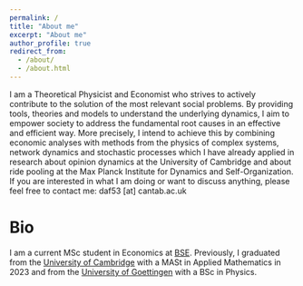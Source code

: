 ```yaml
---
permalink: /
title: "About me"
excerpt: "About me"
author_profile: true
redirect_from: 
  - /about/
  - /about.html
---
```


I am a Theoretical Physicist and Economist who strives to actively contribute to the solution of the most relevant social problems. By providing tools, theories and models to understand the underlying dynamics, I aim to empower society to address the fundamental root causes in an effective and efficient way. More precisely, I intend to achieve this by combining economic analyses with methods from the physics of complex systems, network dynamics and stochastic processes which I have already applied in research about opinion dynamics at the University of Cambridge and about ride pooling at the Max Planck Institute for Dynamics and Self-Organization.
If you are interested in what I am doing or want to discuss anything, please feel free to contact me: daf53 [at] cantab.ac.uk

Bio
======
I am a current MSc student in Economics at [BSE](bse.eu). Previously, I graduated from the [University of Cambridge](http://www.damtp.cam.ac.uk/) with a MASt in Applied Mathematics in 2023 and from the [University of Goettingen](https://www.uni-goettingen.de/en/20493.html) with a BSc in Physics.
